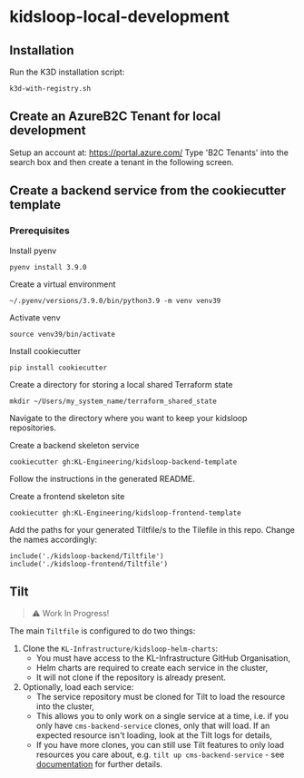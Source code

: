 # kidsloop-local-development

## Installation
Run the K3D installation script:
```shell
k3d-with-registry.sh
```

## Create an AzureB2C Tenant for local development
Setup an account at: https://portal.azure.com/
Type 'B2C Tenants' into the search box and then create a tenant in the following screen.

## Create a backend service from the cookiecutter template

### Prerequisites
Install pyenv
```shell
pyenv install 3.9.0
```
Create a virtual environment
```shell
~/.pyenv/versions/3.9.0/bin/python3.9 -m venv venv39
```
Activate venv
```shell
source venv39/bin/activate
```

Install cookiecutter
```shell
pip install cookiecutter
```

Create a directory for storing a local shared Terraform state
```shell
mkdir ~/Users/my_system_name/terraform_shared_state
```

Navigate to the directory where you want to keep your kidsloop repositories.

Create a backend skeleton service
```shell
cookiecutter gh:KL-Engineering/kidsloop-backend-template
```

Follow the instructions in the generated README.

Create a frontend skeleton site
```shell
cookiecutter gh:KL-Engineering/kidsloop-frontend-template
```

Add the paths for your generated Tiltfile/s to the Tilefile in this repo. Change the names accordingly:
```starlark
include('./kidsloop-backend/Tiltfile')
include('./kidsloop-frontend/Tiltfile')
```

## Tilt

> :warning: Work In Progress!

The main `Tiltfile` is configured to do two things:

1. Clone the `KL-Infrastructure/kidsloop-helm-charts`:
   - You must have access to the KL-Infrastructure GitHub Organisation,
   - Helm charts are required to create each service in the cluster, 
   - It will not clone if the repository is already present.
3. Optionally, load each service:
   - The service repository must be cloned for Tilt to load the resource into the cluster,
   - This allows you to only work on a single service at a time, i.e. if you only have `cms-backend-service` clones, only that will load. If an expected resource isn't loading, look at the Tilt logs for details,
   - If you have more clones, you can still use Tilt features to only load resources you care about, e.g. `tilt up cms-backend-service` - see [documentation](https://docs.tilt.dev) for further details.